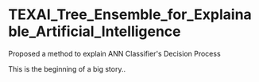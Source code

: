 # TEXAI_Tree_Ensemble_for_Explainable_Artificial_Intelligence
Proposed a method to explain ANN Classifier's Decision Process

This is the beginning of a big story..
